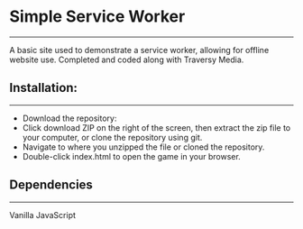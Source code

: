 # Simple Service Worker
---
A basic site used to demonstrate a service worker, allowing for offline website use.
Completed and coded along with Traversy Media.

## Installation:
---
* Download the repository:
* Click download ZIP on the right of the screen, then extract the zip file to your computer, or clone the repository using git.
* Navigate to where you unzipped the file or cloned the repository.
* Double-click index.html to open the game in your browser.

## Dependencies
---
Vanilla JavaScript
